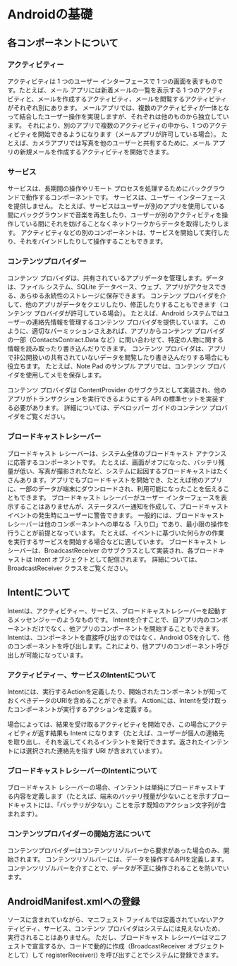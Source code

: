 # Androidの基礎

## 各コンポーネントについて

### アクティビティー

アクティビティは 1 つのユーザー インターフェースで 1 つの画面を表すものです。たとえば、メール アプリには新着メールの一覧を表示する 1 つのアクティビティと、メールを作成するアクティビティ、メールを閲覧するアクティビティがそれぞれ別にあります。 メールアプリでは、複数のアクティビティが一体となって結合したユーザー操作を実現しますが、それぞれは他のものから独立しています。 それにより、別のアプリで複数のアクティビティの中から、1 つのアクティビティを開始できるようになります（メールアプリが許可している場合）。 たとえば、カメラアプリでは写真を他のユーザーと共有するために、メール アプリの新規メールを作成するアクティビティを開始できます。

### サービス

サービスは、長期間の操作やリモート プロセスを処理するためにバックグラウンドで動作するコンポーネントです。 サービスは、ユーザー インターフェースを提供しません。 たとえば、サービスはユーザーが別のアプリを使用している間にバックグラウンドで音楽を再生したり、ユーザーが別のアクティビティを操作している間にそれを妨げることなくネットワークからデータを取得したりします。 アクティビティなどの別のコンポーネントは、サービスを開始して実行したり、それをバインドしたりして操作することもできます。

### コンテンツプロバイダー

コンテンツ プロバイダは、共有されているアプリデータを管理します。データは、ファイル システム、SQLite データベース、ウェブ、アプリがアクセスできる、あらゆる永続性のストレージに保存できます。 コンテンツ プロバイダを介して、他のアプリがデータをクエリしたり、修正したりすることもできます（コンテンツ プロバイダが許可している場合）。 たとえば、Android システムではユーザーの連絡先情報を管理するコンテンツ プロバイダを提供しています。 このように、適切なパーミッションさえあれば、アプリからコンテンツ プロバイダの一部（ContactsContract.Data など）に問い合わせて、特定の人物に関する情報を読み取ったり書き込んだりできます。
コンテンツ プロバイダは、アプリで非公開扱いの共有されていないデータを閲覧したり書き込んだりする場合にも役立ちます。 たとえば、Note Pad のサンプル アプリでは、コンテンツ プロバイダを使用してメモを保存します。

コンテンツ プロバイダは ContentProvider のサブクラスとして実装され、他のアプリがトランザクションを実行できるようにする API の標準セットを実装する必要があります。 詳細については、デベロッパー ガイドのコンテンツ プロバイダをご覧ください。

### ブロードキャストレシーバー

ブロードキャスト レシーバーは、システム全体のブロードキャスト アナウンスに応答するコンポーネントです。 たとえば、画面がオフになった、バッテリ残量が低い、写真が撮影されたなど、システムに起因するブロードキャストはたくさんあります。アプリでもブロードキャストを開始でき、たとえば他のアプリに、一部のデータが端末にダウンロードされ、利用可能になったことを伝えることもできます。 ブロードキャスト レシーバーがユーザー インターフェースを表示することはありませんが、ステータスバー通知を作成して、ブロードキャスト イベントの発生時にユーザーに警告できます。 一般的には、ブロードキャスト レシーバーは他のコンポーネントへの単なる「入り口」であり、最小限の操作を行うことが前提となっています。 たとえば、イベントに基づいた何らかの作業を実行するサービスを開始する場合などに適しています。
ブロードキャスト レシーバーは、BroadcastReceiver のサブクラスとして実装され、各ブロードキャストは Intent オブジェクトとして配信されます。 詳細については、BroadcastReceiver クラスをご覧ください。

## Intentについて

Intentは、アクティビティー、サービス、ブロードキャストレシーバーを起動するメッセンジャーのようなものです。
Intentを介すことで、自アプリ内のコンポーネントだけでなく、他アプリのコンポーネントを開始することもできます。
Intentは、コンポーネントを直接呼び出すのではなく、Android OSを介して、他のコンポーネントを呼び出します。これにより、他アプリのコンポーネント呼び出しが可能になっています。

### アクティビティー、サービスのIntentについて

Intentには、実行するActionを定義したり、開始されたコンポーネントが知っておくべきデータのURIを含めることができます。
Actionには、Intentを受け取ったコンポーネントが実行するアクションを定義する。

場合によっては、結果を受け取るアクティビティを開始でき、この場合にアクティビティが返す結果も Intent になります（たとえば、ユーザーが個人の連絡先を取り出し、それを返してくれるインテントを発行できます。返されたインテントには選択された連絡先を指す URI が含まれています）。

### ブロードキャストレシーバーのIntentについて

ブロードキャスト レシーバーの場合、インテントは単純にブロードキャストする内容を定義します（たとえば、端末のバッテリ残量が少ないことを示すブロードキャストには、「バッテリが少ない」ことを示す既知のアクション文字列が含まれます）。

### コンテンツプロバイダーの開始方法について

コンテンツプロバイダーはコンテンツリゾルバーから要求があった場合のみ、開始されます。
コンテンツリゾルバーには、データを操作するAPIを定義します。
コンテンツリゾルバーを介すことで、データが不正に操作されることを防いでいます。

## AndroidManifest.xmlへの登録

ソースに含まれていながら、マニフェスト ファイルでは定義されていないアクティビティ、サービス、コンテンツ プロバイダはシステムには見えないため、実行されることはありません。 ただし、ブロードキャスト レシーバーはマニフェストで宣言するか、コードで動的に作成（BroadcastReceiver オブジェクトとして）して registerReceiver() を呼び出すことでシステムに登録できます。

